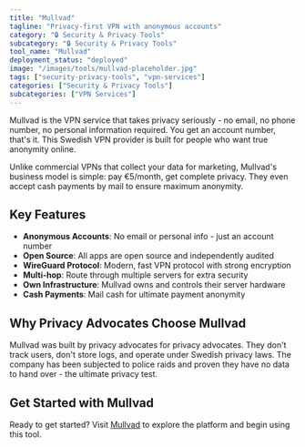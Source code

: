 ```yaml
---
title: "Mullvad"
tagline: "Privacy-first VPN with anonymous accounts"
category: "🔒 Security & Privacy Tools"
subcategory: "🔒 Security & Privacy Tools"
tool_name: "Mullvad"
deployment_status: "deployed"
image: "/images/tools/mullvad-placeholder.jpg"
tags: ["security-privacy-tools", "vpn-services"]
categories: ["Security & Privacy Tools"]
subcategories: ["VPN Services"]
---
```

Mullvad is the VPN service that takes privacy seriously - no email, no phone number, no personal information required. You get an account number, that's it. This Swedish VPN provider is built for people who want true anonymity online.

Unlike commercial VPNs that collect your data for marketing, Mullvad's business model is simple: pay €5/month, get complete privacy. They even accept cash payments by mail to ensure maximum anonymity.

## Key Features
- **Anonymous Accounts**: No email or personal info - just an account number
- **Open Source**: All apps are open source and independently audited
- **WireGuard Protocol**: Modern, fast VPN protocol with strong encryption
- **Multi-hop**: Route through multiple servers for extra security
- **Own Infrastructure**: Mullvad owns and controls their server hardware
- **Cash Payments**: Mail cash for ultimate payment anonymity

## Why Privacy Advocates Choose Mullvad
Mullvad was built by privacy advocates for privacy advocates. They don't track users, don't store logs, and operate under Swedish privacy laws. The company has been subjected to police raids and proven they have no data to hand over - the ultimate privacy test.

## Get Started with Mullvad

Ready to get started? Visit [Mullvad](https://mullvad.net) to explore the platform and begin using this tool.